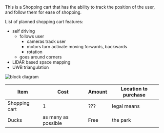 This is a Shopping cart that has the ability to track the position of the user, and follow them for ease of shopping.

List of planned shopping cart features:

- self driving
  - follows user
    - cameras track user
    - motors turn activate moving forwards, backwards
    - rotation
  - goes around corners
- LIDAR based space mapping
- UWB triangulation


![block diagram](https://i.ibb.co/cYLWJjq/Screenshot-2023-01-27-3-08-43-PM.png)

| Item | Cost | Amount | Location to purchase |
|------|------| ------- |----------------------|
|Shopping cart| 1 | ??? | legal means |
|Ducks| as many as possible | Free | the park|
